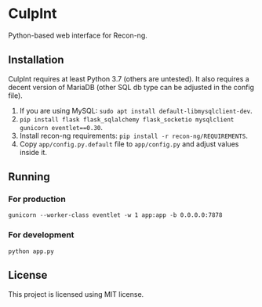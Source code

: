 # CulpInt
Python-based web interface for Recon-ng.
## Installation
CulpInt requires at least Python 3.7 (others are untested). It also requires a decent
version of MariaDB (other SQL db type can be adjusted in the config file).
1. If you are using MySQL: `sudo apt install default-libmysqlclient-dev`.
2. `pip install flask flask_sqlalchemy flask_socketio mysqlclient gunicorn eventlet==0.30`.
3. Install recon-ng requirements: `pip install -r recon-ng/REQUIREMENTS`.
4. Copy `app/config.py.default` file to `app/config.py` and adjust values inside it.
## Running
### For production
```
gunicorn --worker-class eventlet -w 1 app:app -b 0.0.0.0:7878
```
### For development
```
python app.py
```

## License
This project is licensed using MIT license.
